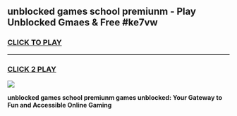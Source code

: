 
## unblocked games school premiunm - Play Unblocked Gmaes & Free #ke7vw
<h3>
<a href="https://premium.freeplayer.one?title=unblocked_games_school_premiunm&ref=03M">CLICK TO PLAY</a></h3>
<hr>

<h3>
<a href="https://premium.freeplayer.one?title=unblocked_games_school_premiunm&ref=03M">CLICK 2 PLAY</a>
  
</h3>

<a href="https://premium.freeplayer.one?title=unblocked_games_school_premiunm&ref=03M"><img src="https://clearcache.store/games.png"></a>


**unblocked games school premiunm games unblocked: Your Gateway to Fun and Accessible Online Gaming**
